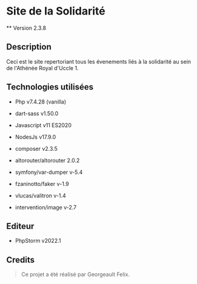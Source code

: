 # Site de la Solidarité

** Version 2.3.8

## Description

Ceci est le site repertoriant tous les évenements liés à la solidarité au sein de l'Athénée Royal d'Uccle 1. 

## Technologies utilisées 

- Php v7.4.28 (vanilla)     

- dart-sass v1.50.0

- Javascript v11 ES2020

- NodesJs v17.9.0

- composer v2.3.5

- altorouter/altorouter 2.0.2

- symfony/var-dumper v-5.4

- fzaninotto/faker v-1.9

- vlucas/valitron v-1.4

- intervention/image v-2.7

## Editeur
- PhpStorm v2022.1

## Credits 

> Ce projet a été réalisé par Georgeault Felix. 
